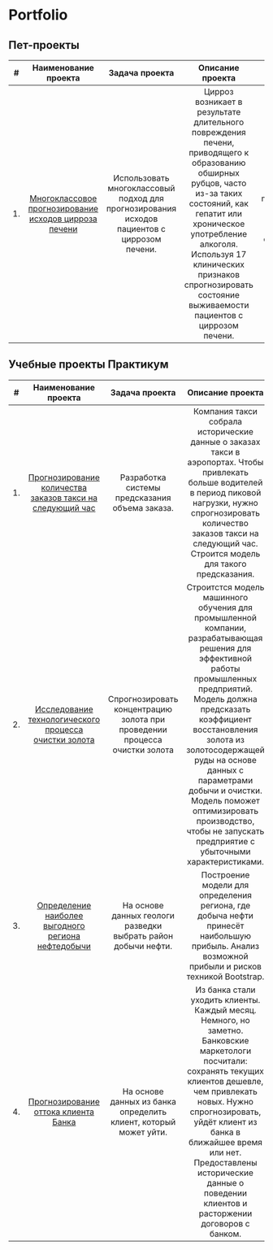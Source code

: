 # Portfolio
## Пет-проекты
|#| Наименование проекта | Задача проекта | Описание проекта | Стек |
|:-:|:-:|:----:|:-----:|:---:|
|1.|[Многоклассовое прогнозирование исходов цирроза печени](https://github.com/Z-Oleg9208/portfolio/tree/main/Многоклассовое%20прогнозирование%20исходов%20цирроза%20печени)|Использовать многоклассовый подход для прогнозирования исходов пациентов с циррозом печени.|Цирроз возникает в результате длительного повреждения печени, приводящего к образованию обширных рубцов, часто из-за таких состояний, как гепатит или хроническое употребление алкоголя. Используя 17 клинических признаков спрогнозировать состояние выживаемости пациентов с циррозом печени.|pandas, numpy, matplotlib, seaborn, sklearn, xgboost, catboost, optyna|

## Учебные проекты Практикум

|#| Наименование проекта | Задача проекта | Описание проекта | Стек |
|:-:|:-:|:----:|:-----:|:---:|
|1.| [Прогнозирование количества заказов такси на следующий час](https://github.com/Z-Oleg9208/portfolio/tree/main/Прогнозирование%20заказов%20такси) | Разработка системы предсказания объема заказа. | Компания такси собрала исторические данные о заказах такси в аэропортах. Чтобы привлекать больше водителей в период пиковой нагрузки, нужно спрогнозировать количество заказов такси на следующий час. Строится модель для такого предсказания. | pandas, matplotlib, statsmodels, sklearn, lightgbm, skopt |
|2.| [Исследование технологического процесса очистки золота](https://github.com/Z-Oleg9208/portfolio/tree/main/Восстановление%20золота%20из%20руды) | Спрогнозировать концентрацию золота при проведении процесса очистки золота | Строитстся модель машинного обучения для промышленной компании, разрабатывающая решения для эффективной работы промышленных предприятий. Модель должна предсказать коэффициент восстановления золота из золотосодержащей руды на основе данных с параметрами добычи и очистки. Модель поможет оптимизировать производство, чтобы не запускать предприятие с убыточными характеристиками. | pandas, matplotlib, seaborn, sklearn |
|3.| [Определение наиболее выгодного региона нефтедобычи](https://github.com/Z-Oleg9208/portfolio/tree/main/Выбор%20локации%20для%20скважины) | На основе данных геологи разведки выбрать район добычи нефти. | Построение модели для определения региона, где добыча нефти принесёт наибольшую прибыль. Анализ возможной прибыли и рисков техникой Bootstrap. | pandas, numpy, sklearn, scipy |
|4.| [Прогнозирование оттока клиента Банка](https://github.com/Z-Oleg9208/portfolio/tree/main/Отток%20клиентов) | На основе данных из банка определить клиент, который может уйти. | Из банка стали уходить клиенты. Каждый месяц. Немного, но заметно. Банковские маркетологи посчитали: сохранять текущих клиентов дешевле, чем привлекать новых. Нужно спрогнозировать, уйдёт клиент из банка в ближайшее время или нет. Предоставлены исторические данные о поведении клиентов и расторжении договоров с банком. | pandas, matplotlib, sklearn |
